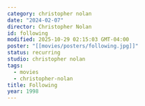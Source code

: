 ```yaml
---
category: christopher nolan
date: "2024-02-07"
director: Christopher Nolan
id: following
modified: 2025-10-29 02:15:03 GMT-04:00
poster: "[[movies/posters/following.jpg]]"
status: recurring
studio: christopher nolan
tags:
  - movies
  - christopher-nolan
title: Following
year: 1998
---
```

